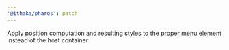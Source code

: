 ```yaml
---
'@ithaka/pharos': patch
---
```


Apply position computation and resulting styles to the proper menu element instead of the host container

